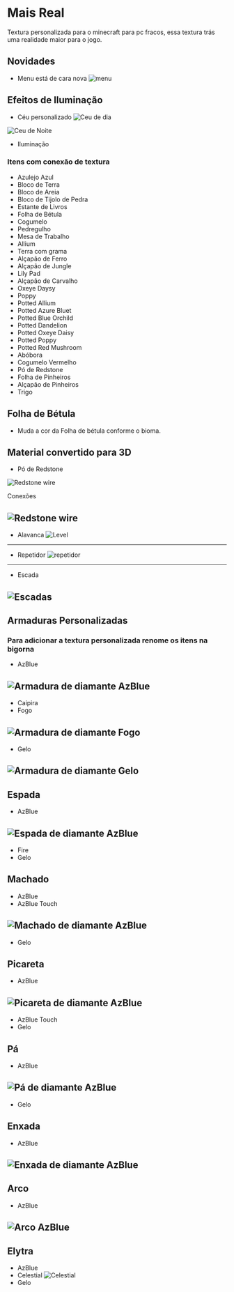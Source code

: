
# Mais Real
Textura personalizada para o minecraft para pc fracos, essa textura trás uma realidade maior para o jogo.

## Novidades
- Menu está de cara nova
![menu](https://raw.githubusercontent.com/elderbr/Mais-Real/main/img/menu.png)

## Efeitos de Iluminação
- Céu personalizado
![Ceu de dia](https://raw.githubusercontent.com/elderbr/Mais-Real/main/img/ceu_dia.png)

![Ceu de Noite](https://raw.githubusercontent.com/elderbr/Mais-Real/main/img/ceu_noite.png)

- Iluminação


### Itens com conexão de textura
- Azulejo Azul
- Bloco de Terra
- Bloco de Areia
- Bloco de Tijolo de Pedra
- Estante de Livros
- Folha de Bétula
- Cogumelo
- Pedregulho
- Mesa de Trabalho
- Allium
- Terra com grama
- Alçapão de Ferro
- Alçapão de Jungle
- Lily Pad
- Alçapão de Carvalho
- Oxeye Daysy
- Poppy
- Potted Allium
- Potted Azure Bluet
- Potted Blue Orchild
- Potted Dandelion
- Potted Oxeye Daisy
- Potted Poppy
- Potted Red Mushroom
- Abóbora
- Cogumelo Vermelho
- Pó de Redstone
- Folha de Pinheiros
- Alçapão de Pinheiros
- Trigo

## Folha de Bétula
- Muda a cor da Folha de bétula conforme o bioma.

## Material convertido para 3D
- Pó de Redstone

![Redstone wire](https://raw.githubusercontent.com/elderbr/Mais-Real/main/img/block/redstone_wire.png)

Conexões

![Redstone wire](https://raw.githubusercontent.com/elderbr/Mais-Real/main/img/block/redstone_wire_01.png)
---

- Alavanca
![Level](https://raw.githubusercontent.com/elderbr/Mais-Real/main/img/block/level.png)
---

- Repetidor
![repetidor](https://raw.githubusercontent.com/elderbr/Mais-Real/main/img/block/repetidor_01.png)
---

- Escada

![Escadas](https://raw.githubusercontent.com/elderbr/Mais-Real/main/img/block/ladder.png)
---

## Armaduras Personalizadas
### Para adicionar a textura personalizada renome os itens na bigorna

- AzBlue

![Armadura de diamante AzBlue](https://raw.githubusercontent.com/elderbr/Mais-Real/main/img/armor/AzBlue_diamond_armor.gif)
---
- Caipira
- Fogo

![Armadura de diamante Fogo](https://raw.githubusercontent.com/elderbr/Mais-Real/main/img/armor/Fogo_diamond.gif)
---
- Gelo

![Armadura de diamante Gelo](https://raw.githubusercontent.com/elderbr/Mais-Real/main/img/armor/Gelo_diamond.gif)
---

## Espada
- AzBlue

![Espada de diamante AzBlue](https://raw.githubusercontent.com/elderbr/Mais-Real/main/img/item/sword/AzBlue_sword.gif)
---
- Fire
- Gelo

## Machado
- AzBlue
- AzBlue Touch

![Machado de diamante AzBlue](https://raw.githubusercontent.com/elderbr/Mais-Real/main/img/item/axe/AzBlue_axe.gif)
---
- Gelo

## Picareta
- AzBlue

![Picareta de diamante AzBlue](https://raw.githubusercontent.com/elderbr/Mais-Real/main/img/item/pickaxe/AzBlue_pickaxe.gif)
---
- AzBlue Touch
- Gelo

## Pá
- AzBlue

![Pá de diamante AzBlue](https://raw.githubusercontent.com/elderbr/Mais-Real/main/img/item/shovel/AzBlue_shovel.gif)
---
- Gelo

## Enxada
- AzBlue

![Enxada de diamante AzBlue](https://raw.githubusercontent.com/elderbr/Mais-Real/main/img/item/hoe/AzBlue_hoe.gif)
---


## Arco
- AzBlue

![Arco AzBlue](https://raw.githubusercontent.com/elderbr/Mais-Real/main/img/item/bow/AzBlue_bow.gif)
---

## Elytra
- AzBlue
- Celestial
![Celestial](https://raw.githubusercontent.com/elderbr/Mais-Real/main/img/item/bow/Celestial.png)
- Gelo
